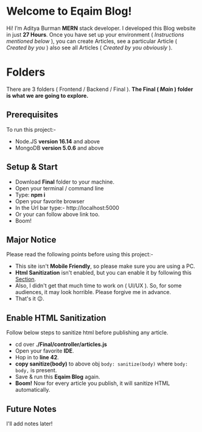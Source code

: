# Welcome to Eqaim Blog!

Hi! I’m Aditya Burman **MERN** stack developer. I developed this Blog website in just **27 Hours**. Once you have set up your environment ( *Instructions mentioned below* ), you can create Articles, see a particular Article ( *Created by you* ) also see all Articles ( *Created by you obviously* ).


# Folders

There are 3 folders ( Frontend / Backend / Final ).
**The Final ( *Main* ) folder is what we are going to explore.**

## Prerequisites

To run this project:-

 - Node.JS **version 16.14** and above
 - MongoDB **version 5.0.6** and above

## Setup & Start

 - Download **Final** folder to your machine.
 - Open your terminal / command line
 - Type: **npm i**
 - Open your favorite browser
 - In the Url bar type:- http://localhost:5000
 - Or your can follow above link too.
 - Boom!

## Major Notice

Please read the following points before using this project:-

 - This site isn't **Mobile Friendly**, so please make sure you are using a PC.
 - **Html Sanitization** isn't enabled, but you can enable it by following this [Section](#enable-html-sanitization).
 - Also, I didn't get that much time to work on ( UI/UX ). So, for some audiences, it may look horrible. Please forgive me in advance.
 - That's it 😉.

## Enable HTML Sanitization

Follow below steps to sanitize html before publishing any article.

 - cd over **./Final/controller/articles.js**
 - Open your favorite **IDE**.
 - Hop in to **line 42**.
 - **copy sanitize(body)** to above obj `body: sanitize(body)` where `body: body,` is present.
 - Save & run this **Eqaim Blog** again.
 - **Boom!** Now for every article you publish, it will sanitize HTML automatically.

## Future Notes

I'll add notes later!

